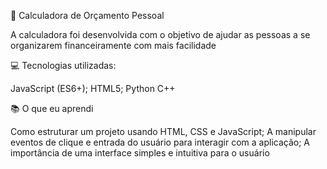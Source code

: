 💸 Calculadora de Orçamento Pessoal

A calculadora foi desenvolvida com o objetivo de ajudar as pessoas a se organizarem financeiramente com mais facilidade

💻 Tecnologias utilizadas:

JavaScript (ES6+);
HTML5;
Python
C++

📚 O que eu aprendi

Como estruturar um projeto usando HTML, CSS e JavaScript;
A manipular eventos de clique e entrada do usuário para interagir com a aplicação;
A importância de uma interface simples e intuitiva para o usuário
